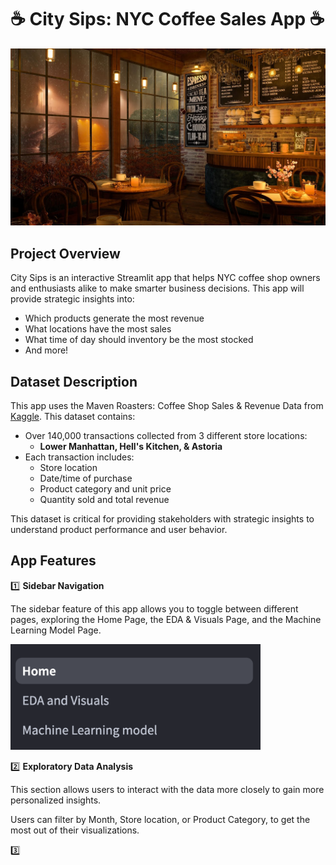 # ☕ City Sips: NYC Coffee Sales App ☕
![CoffeeShop](Images/Coffeeshop.jpg)

## Project Overview 
City Sips is an interactive Streamlit app that helps NYC coffee shop owners and enthusiasts alike to make smarter business decisions. This app will provide strategic insights into: 
- Which products generate the most revenue
- What locations have the most sales
- What time of day should inventory be the most stocked
- And more!

## Dataset Description
This app uses the Maven Roasters: Coffee Shop Sales & Revenue Data from [Kaggle](https://www.kaggle.com/datasets/agungpambudi/trends-product-coffee-shop-sales-revenue-dataset/code). This dataset contains: 
- Over 140,000 transactions collected from 3 different store locations:
    - **Lower Manhattan, Hell's Kitchen, & Astoria**
- Each transaction includes:
    - Store location
    - Date/time of purchase
    - Product category and unit price
    - Quantity sold and total revenue

This dataset is critical for providing stakeholders with strategic insights to understand product performance and user behavior.

## App Features 

1️⃣ **Sidebar Navigation**

The sidebar feature of this app allows you to toggle between different pages, exploring the Home Page, the EDA & Visuals Page, and the Machine Learning Model Page. 

<img src="Images/Sidebar.png" alt="Sidebar Navigation" width="400">

2️⃣ **Exploratory Data Analysis**

This section allows users to interact with the data more closely to gain more personalized insights. 

Users can filter by Month, Store location, or Product Category, to get the most out of their visualizations. 


3️⃣
